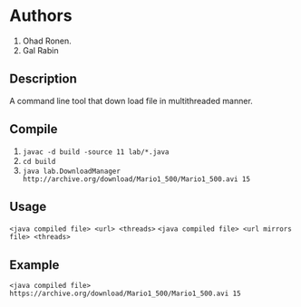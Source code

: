 # Authors
1. Ohad Ronen.
2. Gal Rabin

## Description
A command line tool that down load file in multithreaded manner.

## Compile
1. `javac -d build -source 11 lab/*.java `
2. `cd build`
3. `java lab.DownloadManager http://archive.org/download/Mario1_500/Mario1_500.avi 15`

## Usage
`<java compiled file> <url> <threads>`
`<java compiled file> <url mirrors file> <threads>`

## Example
`<java compiled file> https://archive.org/download/Mario1_500/Mario1_500.avi 15`